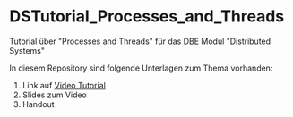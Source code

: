 # DSTutorial_Processes_and_Threads
Tutorial über "Processes and Threads" für das DBE Modul "Distributed Systems" 

In diesem Repository sind folgende Unterlagen zum Thema vorhanden:

1. Link auf [Video Tutorial](https://youtu.be/BRaQIg9ON1E)
2. Slides zum Video
3. Handout
